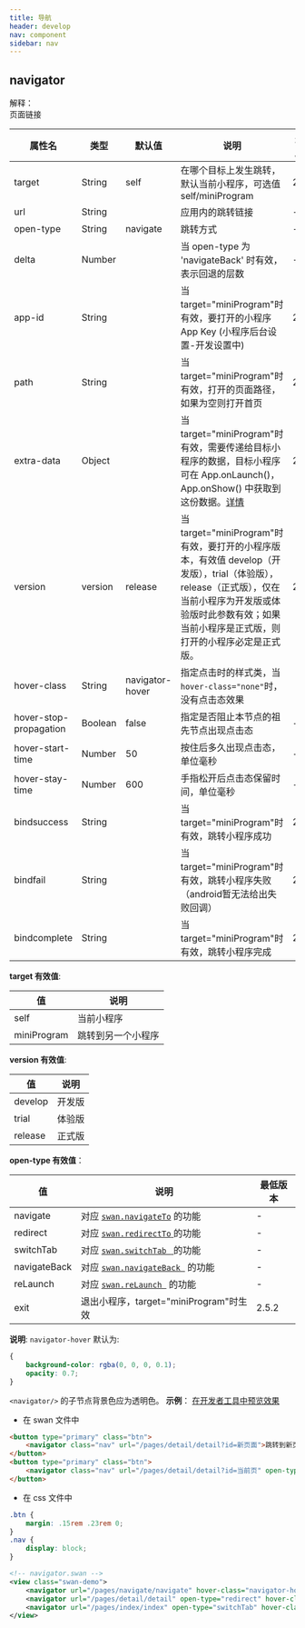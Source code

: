 ```yaml
---
title: 导航
header: develop
nav: component
sidebar: nav
---
```


## navigator
<div class="notice">解释： </div>页面链接
<div></div>

|属性名 |类型  |默认值  |说明|最低版本|
|---- | ---- | ---- |---- |---- |
|target|	String|	self|	在哪个目标上发生跳转，默认当前小程序，可选值self/miniProgram|2.5.2|
| url | String |   |应用内的跳转链接 |-|
|open-type | String  | navigate  |跳转方式|-|
|delta | Number |  |当 open-type 为 'navigateBack' 时有效，表示回退的层数|-|
|app-id|	String| |		当target="miniProgram"时有效，要打开的小程序 App Key (小程序后台设置-开发设置中)|	2.5.2
|path|	String| |		当target="miniProgram"时有效，打开的页面路径，如果为空则打开首页|	2.5.2|
|extra-data|	Object| |		当target="miniProgram"时有效，需要传递给目标小程序的数据，目标小程序可在 App.onLaunch()，App.onShow() 中获取到这份数据。<a href="https://smartprogram.baidu.com/docs/develop/framework/app_service_register/">详情</a>|	2.5.2|
|version|	version|	release|	当target="miniProgram"时有效，要打开的小程序版本，有效值 develop（开发版），trial（体验版），release（正式版），仅在当前小程序为开发版或体验版时此参数有效；如果当前小程序是正式版，则打开的小程序必定是正式版。|2.5.2|
|hover-class | String  |navigator-hover |指定点击时的样式类，当`hover-class="none"`时，没有点击态效果||
|hover-stop-propagation | Boolean  | false | 指定是否阻止本节点的祖先节点出现点击态|-|
|hover-start-time |Number | 50  | 按住后多久出现点击态，单位毫秒 |-|
|hover-stay-time |Number |600 |手指松开后点击态保留时间，单位毫秒|-|
|bindsuccess|	String| |		当target="miniProgram"时有效，跳转小程序成功|	2.5.2|
|bindfail|	String| |		当target="miniProgram"时有效，跳转小程序失败 （android暂无法给出失败回调）|	2.5.2|
|bindcomplete|	String|  |		当target="miniProgram"时有效，跳转小程序完成|	2.5.2|

**target 有效值**:

| 值 | 说明 |
| ---- | ---- |
| self | 当前小程序 |
| miniProgram | 跳转到另一个小程序 |

**version 有效值**:

| 值 | 说明 |
| ---- | ---- |
| develop | 开发版 |
| trial | 体验版 |
| release | 正式版 |

**open-type 有效值**：

|值 |说明 |最低版本|
|--- |--- |--- |
| navigate | 对应 <a href="https://smartprogram.baidu.com/docs/develop/api/show_tab/#swan-navigateTo/">`swan.navigateTo`</a> 的功能|-|
| redirect | 对应 <a href="https://smartprogram.baidu.com/docs/develop/api/show_tab/#swan-redirectTo/">`swan.redirectTo` </a> 的功能|-|
| switchTab | 对应 <a href="https://smartprogram.baidu.com/docs/develop/api/show_tab/#swan-switchTab/">`swan.switchTab ` </a> 的功能|-|
| navigateBack | 对应 <a href="https://smartprogram.baidu.com/docs/develop/api/show_tab/#swan-navigateBack/">`swan.navigateBack `</a>  的功能|-|
| reLaunch | 对应 <a href="https://smartprogram.baidu.com/docs/develop/api/show_tab/#swan-reLaunch/">`swan.reLaunch `</a>  的功能|-|
|exit|	退出小程序，target="miniProgram"时生效|	2.5.2|


**说明**:
`navigator-hover` 默认为:
```css
{
	background-color: rgba(0, 0, 0, 0.1);
	opacity: 0.7;
}
```
`<navigator/>` 的子节点背景色应为透明色。
**示例**：
<a href="swanide://fragment/621e786c36ec50803219f93b9dfca7511559047236429" title="在开发者工具中预览效果" target="_blank">在开发者工具中预览效果</a>

* 在 swan 文件中

```html
<button type="primary" class="btn">
    <navigator class="nav" url="/pages/detail/detail?id=新页面">跳转到新页面</navigator>
</button>
<button type="primary" class="btn">
    <navigator class="nav" url="/pages/detail/detail?id=当前页" open-type="redirect" >在当前页打开</navigator>
</button>
```


* 在 css 文件中

```css
.btn {
    margin: .15rem .23rem 0;
}
.nav {
    display: block;
}
```

```xml
<!-- navigator.swan -->
<view class="swan-demo">
	<navigator url="/pages/navigate/navigate" hover-class="navigator-hover">跳转到新页面</navigator>
	<navigator url="/pages/detail/detail" open-type="redirect" hover-class="other-navigator-hover">在当前页打开</navigator>
	<navigator url="/pages/index/index" open-type="switchTab" hover-class="other-navigator-hover">切换 Tab</navigator>
</view>

```
